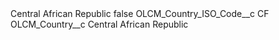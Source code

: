 <?xml version="1.0" encoding="UTF-8"?>
<CustomMetadata xmlns="http://soap.sforce.com/2006/04/metadata" xmlns:xsi="http://www.w3.org/2001/XMLSchema-instance" xmlns:xsd="http://www.w3.org/2001/XMLSchema">
    <label>Central African Republic</label>
    <protected>false</protected>
    <values>
        <field>OLCM_Country_ISO_Code__c</field>
        <value xsi:type="xsd:string">CF</value>
    </values>
    <values>
        <field>OLCM_Country__c</field>
        <value xsi:type="xsd:string">Central African Republic</value>
    </values>
</CustomMetadata>
